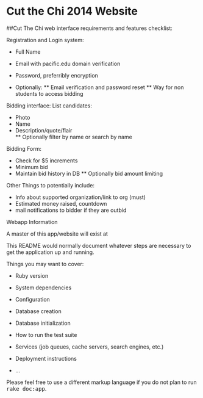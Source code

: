 Cut the Chi 2014 Website
==========================

##Cut The Chi web interface requirements and features checklist:

Registration and Login system:
* Full Name
* Email with pacific.edu domain verification
* Password, preferribly encryption
		
* Optionally:
** Email verification and password reset
** Way for non students to access bidding
		
Bidding interface:
List candidates:
* Photo
* Name
* Description/quote/flair			
** Optionally filter by name or search by name

Bidding Form:
* Check for $5 increments
* Minimum bid	
* Maintain bid history in DB
** Optionally bid amount limiting	
			
Other Things to potentially include:
* Info about supported organization/link to org (must)
* Estimated money raised, countdown		
* mail notifications to bidder if they are outbid


Webapp Information


A master of this app/website will exist at 


This README would normally document whatever steps are necessary to get the
application up and running.

Things you may want to cover:

* Ruby version

* System dependencies

* Configuration

* Database creation

* Database initialization

* How to run the test suite

* Services (job queues, cache servers, search engines, etc.)

* Deployment instructions

* ...


Please feel free to use a different markup language if you do not plan to run
<tt>rake doc:app</tt>.

